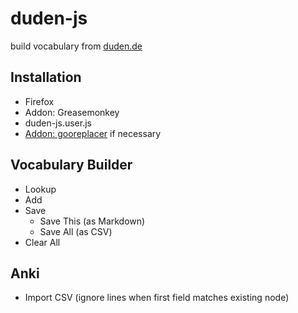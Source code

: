 # duden-js
build vocabulary from [duden.de](http://www.duden.de/)

## Installation

* Firefox
* Addon: Greasemonkey
* duden-js.user.js
* [Addon: gooreplacer](https://addons.mozilla.org/zh-CN/firefox/addon/gooreplacer/) if necessary

## Vocabulary Builder

* Lookup
* Add
* Save
  * Save This (as Markdown)
  * Save All (as CSV)
* Clear All

## Anki

* Import CSV (ignore lines when first field matches existing node)
